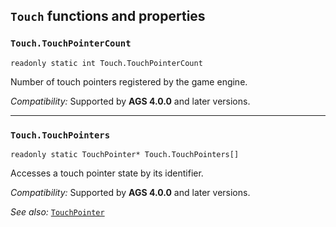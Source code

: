 ## `Touch` functions and properties

### `Touch.TouchPointerCount`

```ags
readonly static int Touch.TouchPointerCount
```

Number of touch pointers registered by the game engine.

*Compatibility:* Supported by **AGS 4.0.0** and later versions.

---

### `Touch.TouchPointers`

```ags
readonly static TouchPointer* Touch.TouchPointers[]
```

Accesses a touch pointer state by its identifier.

*Compatibility:* Supported by **AGS 4.0.0** and later versions.

*See also:* [`TouchPointer`](TouchPointer)